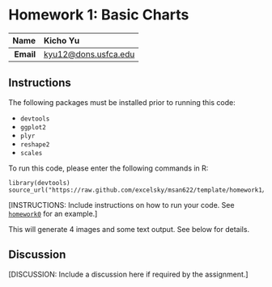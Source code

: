 Homework 1: Basic Charts
==============================

| **Name**  | Kicho Yu  |
|----------:|:-------------|
| **Email** | kyu12@dons.usfca.edu |

## Instructions ##

The following packages must be installed prior to running this code:

- `devtools`
- `ggplot2`
- `plyr`
- `reshape2`
- `scales`

To run this code, please enter the following commands in R:

```
library(devtools)
source_url("https://raw.github.com/excelsky/msan622/template/homework1/622_Visualization_HAG1.R")
```
[INSTRUCTIONS: Include instructions on how to run your code. See [`homework0`](../homework0) for an example.]

This will generate 4 images and some text output. See below for details.

## Discussion ##

[DISCUSSION: Include a discussion here if required by the assignment.]
